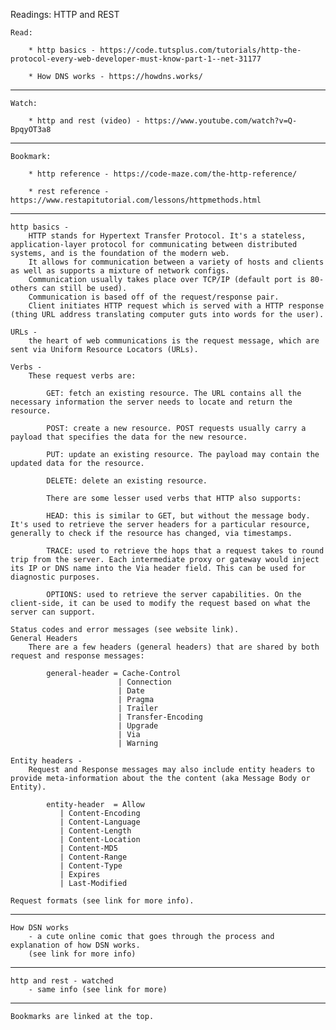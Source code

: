 Readings: HTTP and REST

    Read:

        * http basics - https://code.tutsplus.com/tutorials/http-the-protocol-every-web-developer-must-know-part-1--net-31177

        * How DNS works - https://howdns.works/
---
    Watch: 

        * http and rest (video) - https://www.youtube.com/watch?v=Q-BpqyOT3a8
---
    Bookmark:

        * http reference - https://code-maze.com/the-http-reference/

        * rest reference - https://www.restapitutorial.com/lessons/httpmethods.html

---
    http basics - 
        HTTP stands for Hypertext Transfer Protocol. It's a stateless, application-layer protocol for communicating between distributed systems, and is the foundation of the modern web.
        It allows for communication between a variety of hosts and clients as well as supports a mixture of network configs. 
        Communication usually takes place over TCP/IP (default port is 80- others can still be used).
        Communication is based off of the request/response pair. 
        Client initiates HTTP request which is served with a HTTP response (thing URL address translating computer guts into words for the user).

    URLs -
        the heart of web communications is the request message, which are sent via Uniform Resource Locators (URLs).

    Verbs -
        These request verbs are:

            GET: fetch an existing resource. The URL contains all the necessary information the server needs to locate and return the resource.

            POST: create a new resource. POST requests usually carry a payload that specifies the data for the new resource.

            PUT: update an existing resource. The payload may contain the updated data for the resource.

            DELETE: delete an existing resource.
    
            There are some lesser used verbs that HTTP also supports:

            HEAD: this is similar to GET, but without the message body. It's used to retrieve the server headers for a particular resource, generally to check if the resource has changed, via timestamps.

            TRACE: used to retrieve the hops that a request takes to round trip from the server. Each intermediate proxy or gateway would inject its IP or DNS name into the Via header field. This can be used for diagnostic purposes.

            OPTIONS: used to retrieve the server capabilities. On the client-side, it can be used to modify the request based on what the server can support.

    Status codes and error messages (see website link).
    General Headers
        There are a few headers (general headers) that are shared by both request and response messages:

            general-header = Cache-Control            
                            | Connection        
                            | Date              
                            | Pragma            
                            | Trailer           
                            | Transfer-Encoding 
                            | Upgrade           
                            | Via               
                            | Warning

    Entity headers - 
        Request and Response messages may also include entity headers to provide meta-information about the the content (aka Message Body or Entity).

            entity-header  = Allow                    
               | Content-Encoding  
               | Content-Language  
               | Content-Length    
               | Content-Location  
               | Content-MD5       
               | Content-Range     
               | Content-Type      
               | Expires           
               | Last-Modified
    
    Request formats (see link for more info).
---

    How DSN works
        - a cute online comic that goes through the process and explanation of how DSN works. 
        (see link for more info)
---

    http and rest - watched 
        - same info (see link for more)
---

    Bookmarks are linked at the top. 
